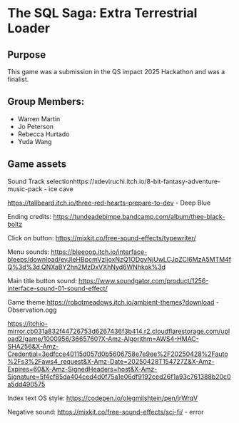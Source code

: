 # The SQL Saga: Extra Terrestrial Loader

## Purpose
This game was a submission in the QS impact 2025 Hackathon and was a finalist.

## Group Members:
- Warren Martin
- Jo Peterson
- Rebecca Hurtado
- Yuda Wang

## Game assets


Sound Track selectionhttps://xdeviruchi.itch.io/8-bit-fantasy-adventure-music-pack - ice cave

https://tallbeard.itch.io/three-red-hearts-prepare-to-dev - Deep Blue


Ending credits:
https://tundeadebimpe.bandcamp.com/album/thee-black-boltz



Click on button:
https://mixkit.co/free-sound-effects/typewriter/

Menu sounds:
https://bleeoop.itch.io/interface-bleeps/download/eyJleHBpcmVzIjoxNzQ1ODgyNjUwLCJpZCI6MzA5MTM4fQ%3d%3d.QNXaBY2hn2MzDxVXhNyd6WNhkok%3d

Main title button sound:
https://www.soundgator.com/product/1256-interface-sound-01-sound-effect/

Game theme:https://robotmeadows.itch.io/ambient-themes?download - Observation.ogg

https://itchio-mirror.cb031a832f44726753d6267436f3b414.r2.cloudflarestorage.com/upload2/game/1000956/3665760?X-Amz-Algorithm=AWS4-HMAC-SHA256&X-Amz-Credential=3edfcce40115d057d0b5606758e7e9ee%2F20250428%2Fauto%2Fs3%2Faws4_request&X-Amz-Date=20250428T154727Z&X-Amz-Expires=60&X-Amz-SignedHeaders=host&X-Amz-Signature=5f4cf85da404ced4d0f75a1e06df9192ced26f1a93c761388b20c0a5dd490575


Index text OS style:
https://codepen.io/olegmilshtein/pen/jrWrqV

Negative sound:
https://mixkit.co/free-sound-effects/sci-fi/ - error


